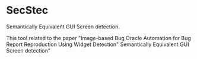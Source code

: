 # SecStec
Semantically Equivalent GUI Screen detection.

This tool related to the paper "Image-based Bug Oracle Automation for Bug Report Reproduction Using Widget Detection" Semantically Equivalent GUI Screen detection"
